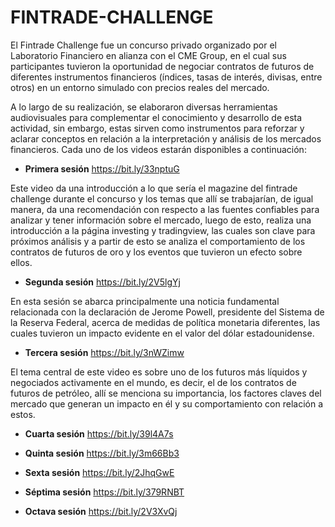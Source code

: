 # FINTRADE-CHALLENGE

El Fintrade Challenge fue un concurso privado organizado por el Laboratorio Financiero en alianza con el CME Group, en el cual sus participantes tuvieron la oportunidad de negociar contratos de futuros de diferentes instrumentos financieros (índices, tasas de interés, divisas, entre otros) en un entorno simulado con precios reales del mercado.

A lo largo de su realización, se elaboraron diversas herramientas audiovisuales para complementar el conocimiento y desarrollo de esta actividad, sin embargo, estas sirven como instrumentos para reforzar y aclarar conceptos en relación a la interpretación y análisis de los mercados financieros. Cada uno de los videos estarán disponibles a continuación:

- **Primera sesión** https://bit.ly/33nptuG

Este video da una introducción a lo que sería el magazine del fintrade challenge durante el concurso y los temas que allí se trabajarían, de igual manera, da una recomendación con respecto a las fuentes confiables para analizar y tener información sobre el mercado, luego de esto, realiza una introducción a la página investing y tradingview, las cuales son clave para próximos análisis y a partir de esto se analiza el comportamiento de los contratos de futuros de oro y los eventos que tuvieron un efecto sobre ellos.

- **Segunda sesión** https://bit.ly/2V5lgYj

En esta sesión se abarca principalmente una noticia fundamental relacionada con la declaración de Jerome Powell, presidente del Sistema de la Reserva Federal, acerca de medidas de política monetaria diferentes, las cuales tuvieron un impacto evidente en el valor del dólar estadounidense.

- **Tercera sesión** https://bit.ly/3nWZimw

El tema central de este video es sobre uno de los futuros más líquidos y negociados activamente en el mundo, es decir, el de los contratos de futuros de petróleo, allí se menciona su importancia, los factores claves del mercado que generan un impacto en él y su comportamiento con relación a estos.

- **Cuarta sesión** https://bit.ly/39l4A7s



- **Quinta sesión** https://bit.ly/3m66Bb3



- **Sexta sesión** https://bit.ly/2JhqGwE

 

- **Séptima sesión** https://bit.ly/379RNBT



- **Octava sesión** https://bit.ly/2V3XvQj


